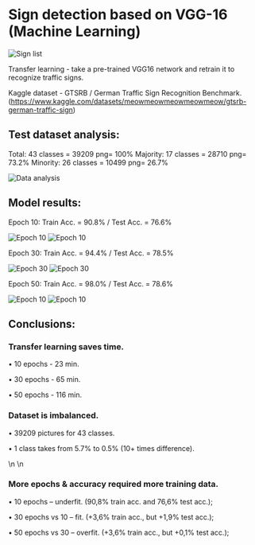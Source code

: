 # Sign detection based on VGG-16 (Machine Learning)

![Sign list](https://github.com/GusevPortfolio/Road-sign-detection-ML/blob/main/Data/Sign%20list1.png)

Transfer learning - take a pre-trained VGG16 network and retrain it to recognize traffic signs.

Kaggle dataset - GTSRB / German Traffic Sign Recognition Benchmark. (https://www.kaggle.com/datasets/meowmeowmeowmeowmeow/gtsrb-german-traffic-sign)

## Test dataset analysis:
Total: 43 classes = 39209 png= 100%
Majority: 17 classes = 28710 png= 73.2%
Minority: 26 classes = 10499 png= 26.7%
 
![Data analysis](https://github.com/GusevPortfolio/Road-sign-detection-ML/blob/main/Data/Data%20analysis.jpg)

## Model results:

Epoch 10: Train Acc. = 90.8% / Test Acc. = 76.6%


![Epoch 10](https://github.com/GusevPortfolio/Road-sign-detection-ML/blob/main/Data/10%20-%20loss.jpg)
![Epoch 10](https://github.com/GusevPortfolio/Road-sign-detection-ML/blob/main/Data/10%20-%20accuracy.jpg)

Epoch 30: Train Acc. = 94.4% / Test Acc. = 78.5%


![Epoch 30](https://github.com/GusevPortfolio/Road-sign-detection-ML/blob/main/Data/30%20-%20loss.jpg)
![Epoch 30](https://github.com/GusevPortfolio/Road-sign-detection-ML/blob/main/Data/30%20-%20accuracy.jpg)

Epoch 50: Train Acc. = 98.0% / Test Acc. = 78.6%


![Epoch 10](https://github.com/GusevPortfolio/Road-sign-detection-ML/blob/main/Data/50%20-%20loss.jpg)
![Epoch 10](https://github.com/GusevPortfolio/Road-sign-detection-ML/blob/main/Data/50%20-%20accuracy.jpg)


## Conclusions:

### Transfer learning saves time.

  • 10 epochs - 23 min.

  • 30 epochs - 65 min.
  
  • 50 epochs - 116 min.



### Dataset is imbalanced.

  • 39209 pictures for 43 classes.
  
  • 1 class takes from 5.7% to 0.5% (10+ times difference).


\n
\n

### More epochs & accuracy required more training data.

  • 10 epochs – underfit. (90,8% train acc. and 76,6% test acc.);
  
  • 30 epochs vs 10 – fit. (+3,6% train acc., but +1,9% test acc.);
  
  • 50 epochs vs 30 – overfit. (+3,6% train acc., but +0,1% test acc.);
  
  

